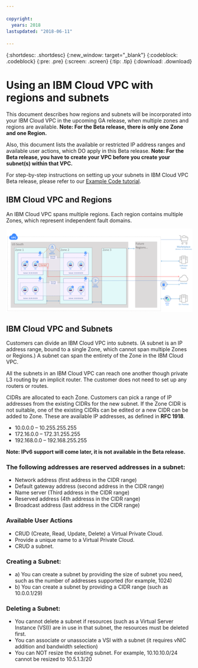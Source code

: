 ```yaml
---

copyright:
  years: 2018
lastupdated: "2018-06-11"

---
```


{:shortdesc: .shortdesc}
{:new_window: target="_blank"}
{:codeblock: .codeblock}
{:pre: .pre}
{:screen: .screen}
{:tip: .tip}
{:download: .download}

# Using an IBM Cloud VPC with regions and subnets

This document describes how regions and subnets will be incorporated into your IBM Cloud VPC in the upcoming GA release, when multiple zones and regions are available. **Note: For the Beta release, there is only one Zone and one Region.**

Also, this document lists the available or restricted IP address ranges and available user actions, which DO apply in this Beta release. **Note: For the Beta release, you have to create your VPC before you create your subnet(s) within that VPC.**

For step-by-step instructions on setting up your subnets in IBM Cloud VPC Beta release, please refer to our [Example Code tutorial](example-code.html). 


## IBM Cloud VPC and Regions

An IBM Cloud VPC spans multiple regions. Each region contains multiple Zones, which represent independent fault domains. 

![vpc-example-graphic](images/perfect-vpc-image.png)


## IBM Cloud VPC and Subnets

Customers can divide an IBM Cloud VPC into subnets. (A subnet is an IP address range, bound to a single Zone, which cannot span multiple Zones or Regions.) A subnet can span the entirety of the Zone in the IBM Cloud VPC. 

All the subnets in an IBM Cloud VPC can reach one another though private L3 routing by an implicit router. The customer does not need to set up any routers or routes.

CIDRs are allocated to each Zone. Customers can pick a range of IP addresses from the existing CIDRs for the new subnet. If the Zone CIDR is not suitable, one of the existing CIDRs can be edited or a new CIDR can be added to Zone. These are available IP addresses, as defined in **RFC 1918**.

 * 10.0.0.0 – 10.255.255.255
 * 172.16.0.0 – 172.31.255.255
 * 192.168.0.0 – 192.168.255.255

**Note: IPv6 support will come later, it is not available in the Beta release.**

### The following addresses are reserved addresses in a subnet:

  * Network address (first address in the CIDR range)
  * Default gateway address (second address in the CIDR range)
  * Name server (Third address in the CIDR range)
  * Reserved address (4th addresss in the CIDR range)
  * Broadcast address (last address in the CIDR range)
  
### Available User Actions
  * CRUD (Create, Read, Update, Delete) a Virtual Private Cloud.
  * Provide a unique name to a Virtual Private Cloud.
  * CRUD a subnet.

### Creating a Subnet:
  * a) You can create a subnet by providing the size of subnet you need, such as the number of addresses supported (for example, 1024)
  * b) You can create a subnet by providing a CIDR range (such as 10.0.0.1/29)
  
### Deleting a Subnet:
  * You cannot delete a subnet if resources (such as a Virtual Server Instance (VSI)) are in use in that subnet, the resources must be deleted first.
  * You can associate or unassociate a VSI with a subnet (it requires vNIC addition and bandwidth selection)
  * You can NOT resize the existing subnet. For example, 10.10.10.0/24 cannot be resized to 10.5.1.3/20
